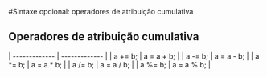 #Sintaxe opcional: operadores de atribuição cumulativa
## Operadores de atribuição cumulativa

| ------------- | ------------- |
| a += b; | a = a + b;  |
| a -= b;  | a = a - b; |
| a *= b;  | a = a * b; |
| a /= b;  | a = a / b; |
| a %= b;  | a = a % b; |
